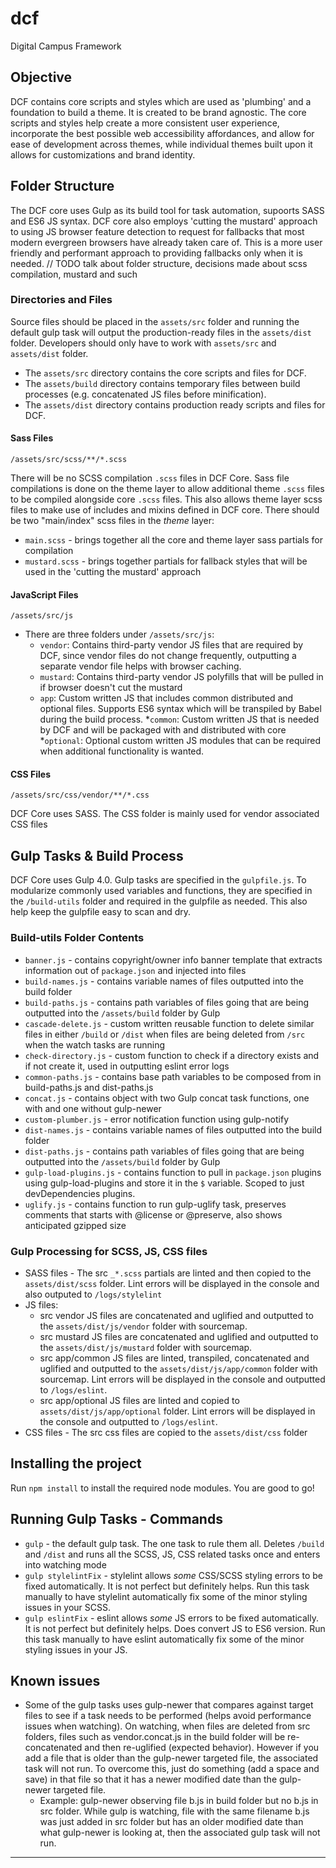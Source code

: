 # dcf
Digital Campus Framework



## Objective
DCF contains core scripts and styles which are used as 'plumbing' and a foundation to build a theme. It is created to be brand agnostic.
The core scripts and styles help create a more consistent user experience, incorporate the best possible web accessibility affordances, and allow for ease of development across themes, while individual themes built upon it allows for customizations and brand identity.



## Folder Structure 
The DCF core uses Gulp as its build tool for task automation, supoorts SASS and ES6 JS syntax. DCF core also employs 'cutting the mustard' approach to using JS browser feature detection to request for fallbacks that most modern evergreen browsers have already taken care of. This is a more user friendly and performant approach to providing fallbacks only when it is needed. 
// TODO talk about folder structure, decisions made about scss compilation, mustard and such 


### Directories and Files 
Source files should be placed in the `assets/src` folder and running the default gulp task will output the production-ready files in the `assets/dist` folder. Developers should only have to work with `assets/src` and `assets/dist` folder. 

* The `assets/src` directory contains the core scripts and files for DCF.
* The `assets/build` directory contains temporary files between build processes (e.g. concatenated JS files before minification).
* The `assets/dist` directory contains production ready scripts and files for DCF.


#### Sass Files
`/assets/src/scss/**/*.scss`

There will be no SCSS compilation `.scss` files in DCF Core. Sass file compilations is done on the theme layer to allow additional theme `.scss` files to be compiled alongside core `.scss` files. This also allows theme layer scss files to make use of includes and mixins defined in DCF core. There should be two "main/index" scss files in the _theme_ layer:
* `main.scss` - brings together all the core and theme layer sass partials for compilation
* `mustard.scss` - brings together partials for fallback styles that will be used in the 'cutting the mustard' approach 


#### JavaScript Files
`/assets/src/js`

* There are three folders under `/assets/src/js`:
    * `vendor`: Contains third-party vendor JS files that are required by DCF, since vendor files do not change frequently, outputting a separate vendor file helps with browser caching.
    * `mustard`: Contains third-party vendor JS polyfills that will be pulled in if browser doesn't cut the mustard
    * `app`: Custom written JS that includes common distributed and optional files. Supports ES6 syntax which will be transpiled by Babel during the build process.
      *`common`: Custom written JS that is needed by DCF and will be packaged with and distributed with core
      *`optional`: Optional custom written JS modules that can be required when additional functionality is wanted.
      
      
#### CSS Files
`/assets/src/css/vendor/**/*.css`

DCF Core uses SASS. The CSS folder is mainly used for vendor associated CSS files 




## Gulp Tasks & Build Process
DCF Core uses Gulp 4.0. Gulp tasks are specified in the `gulpfile.js`. To modularize commonly used variables and functions, they are specified in the `/build-utils` folder and required in the gulpfile as needed. This also help keep the gulpfile easy to scan and dry.


### Build-utils Folder Contents
* `banner.js` - contains copyright/owner info banner template that extracts information out of `package.json` and injected into files 
* `build-names.js` - contains variable names of files outputted into the build folder
* `build-paths.js` - contains path variables of files going that are being outputted into the `/assets/build` folder by Gulp
* `cascade-delete.js` - custom written reusable function to delete similar files in either `/build` or `/dist` when files are being deleted from `/src` when the watch tasks are running
* `check-directory.js` - custom function to check if a directory exists and if not create it, used in outputting eslint error logs
* `common-paths.js` - contains base path variables to be composed from in build-paths.js and dist-paths.js
* `concat.js` - contains object with two Gulp concat task functions, one with and one without gulp-newer
* `custom-plumber.js` - error notification function using gulp-notify
* `dist-names.js` - contains variable names of files outputted into the build folder
* `dist-paths.js` - contains path variables of files going that are being outputted into the `/assets/build` folder by Gulp
* `gulp-load-plugins.js` - contains function to pull in `package.json` plugins using gulp-load-plugins and store it in the `$` variable. Scoped to just devDependencies plugins.
*  `uglify.js` - contains function to run gulp-uglify task, preserves comments that starts with @license or @preserve, also shows anticipated gzipped size 


### Gulp Processing for SCSS, JS, CSS files
 * SASS files - The src `_*.scss` partials are linted and then copied to the `assets/dist/scss` folder. Lint errors will be displayed in the console and also outputed to `/logs/stylelint` 
 * JS files:
    * src vendor JS files are concatenated and uglified and outputted to the `assets/dist/js/vendor` folder with sourcemap.
    * src mustard JS files are concatenated and uglified and outputted to the `assets/dist/js/mustard` folder with sourcemap.
    * src app/common JS files are linted, transpiled, concatenated and uglified and outputted to the `assets/dist/js/app/common` folder with sourcemap. Lint errors will be displayed in the console and outputted to `/logs/eslint`.
    * src app/optional JS files are linted and copied to `assets/dist/js/app/optional` folder. Lint errors will be displayed in the console and outputted to `/logs/eslint`.
* CSS files - The src css files are copied to the `assets/dist/css` folder
    
    

## Installing the project

Run `npm install` to install the required node modules.
You are good to go!

## Running Gulp Tasks - Commands
* `gulp` - the default gulp task. The one task to rule them all. Deletes `/build` and `/dist` and runs all the SCSS, JS, CSS related tasks once and enters into watching mode
* `gulp stylelintFix` - stylelint allows _some_ CSS/SCSS styling errors to be fixed automatically. It is not perfect but definitely helps. Run this task manually to have stylelint automatically fix some of the minor styling issues in your SCSS.
* `gulp eslintFix` - eslint allows _some_ JS errors to be fixed automatically. It is not perfect but definitely helps. Does convert JS to ES6 version. Run this task manually to have eslint automatically fix some of the minor styling issues in your JS.

## Known issues
* Some of the gulp tasks uses gulp-newer that compares against target files to see if a task needs to be performed (helps avoid performance issues when watching). On watching, when files are deleted from src folders, files such as vendor.concat.js in the build folder will be re-concatenated and then re-uglified (expected behavior). However if you add a file that is older than the gulp-newer targeted file, the associated task will not run. To overcome this, just do something (add a space and save) in that file so that it has a newer modified date than the gulp-newer targeted file.
    * Example: gulp-newer observing file b.js in build folder but no b.js in src folder. While gulp is watching, file with the same filename b.js was just added in src folder but has an older modified date than what gulp-newer is looking at, then the associated gulp task will not run.   


---